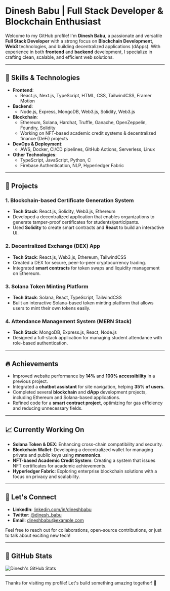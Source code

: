 # Dinesh Babu | Full Stack Developer & Blockchain Enthusiast

Welcome to my GitHub profile! I'm **Dinesh Babu**, a passionate and versatile **Full Stack Developer** with a strong focus on **Blockchain Development**, **Web3** technologies, and building decentralized applications (dApps). With experience in both **frontend** and **backend** development, I specialize in crafting clean, scalable, and efficient web solutions.

---

## 🚀 Skills & Technologies

- **Frontend**: 
  - React.js, Next.js, TypeScript, HTML, CSS, TailwindCSS, Framer Motion
- **Backend**: 
  - Node.js, Express, MongoDB, Web3.js, Solidity, Web3.js
- **Blockchain**:
  - Ethereum, Solana, Hardhat, Truffle, Ganache, OpenZeppelin, Foundry, Solidity
  - Working on NFT-based academic credit systems & decentralized finance (DeFi) projects
- **DevOps & Deployment**: 
  - AWS, Docker, CI/CD pipelines, GitHub Actions, Serverless, Linux
- **Other Technologies**:
  - TypeScript, JavaScript, Python, C
  - Firebase Authentication, NLP, Hyperledger Fabric

---

## 🌟 Projects

### 1. **Blockchain-based Certificate Generation System**
   - **Tech Stack**: React.js, Solidity, Web3.js, Ethereum
   - Developed a decentralized application that enables organizations to generate tamper-proof certificates for students/participants.
   - Used **Solidity** to create smart contracts and **React** to build an interactive UI.

### 2. **Decentralized Exchange (DEX) App**
   - **Tech Stack**: React.js, Web3.js, Ethereum, TailwindCSS
   - Created a DEX for secure, peer-to-peer cryptocurrency trading.
   - Integrated **smart contracts** for token swaps and liquidity management on Ethereum.

### 3. **Solana Token Minting Platform**
   - **Tech Stack**: Solana, React, TypeScript, TailwindCSS
   - Built an interactive Solana-based token minting platform that allows users to mint their own tokens easily.

### 4. **Attendance Management System (MERN Stack)**
   - **Tech Stack**: MongoDB, Express.js, React, Node.js
   - Designed a full-stack application for managing student attendance with role-based authentication.

---

## 🔥 Achievements

- Improved website performance by **14%** and **100% accessibility** in a previous project.
- Integrated a **chatbot assistant** for site navigation, helping **35% of users**.
- Completed several **blockchain** and **dApp** development projects, including Ethereum and Solana-based applications.
- Refined code for a **smart contract project**, optimizing for gas efficiency and reducing unnecessary fields.

---

## 📈 Currently Working On

- **Solana Token & DEX**: Enhancing cross-chain compatibility and security.
- **Blockchain Wallet**: Developing a decentralized wallet for managing private and public keys using **mnemonics**.
- **NFT-based Academic Credit System**: Creating a system that issues NFT certificates for academic achievements.
- **Hyperledger Fabric**: Exploring enterprise blockchain solutions with a focus on privacy and scalability.

---

## 🤝 Let's Connect

- **LinkedIn**: [linkedin.com/in/dineshbabu](https://linkedin.com/in/dineshbabu)
- **Twitter**: [@dinesh_babu](https://twitter.com/dinesh_babu)
- **Email**: [dineshbabu@example.com](mailto:dineshbabu@example.com)

Feel free to reach out for collaborations, open-source contributions, or just to talk about exciting new tech!

---

## 🚀 GitHub Stats

![Dinesh's GitHub Stats](https://github-readme-stats.vercel.app/api?username=dineshbabu&show_icons=true&hide_title=true&count_private=true&hide=prs&theme=radical)

---

Thanks for visiting my profile! Let's build something amazing together! 🚀
